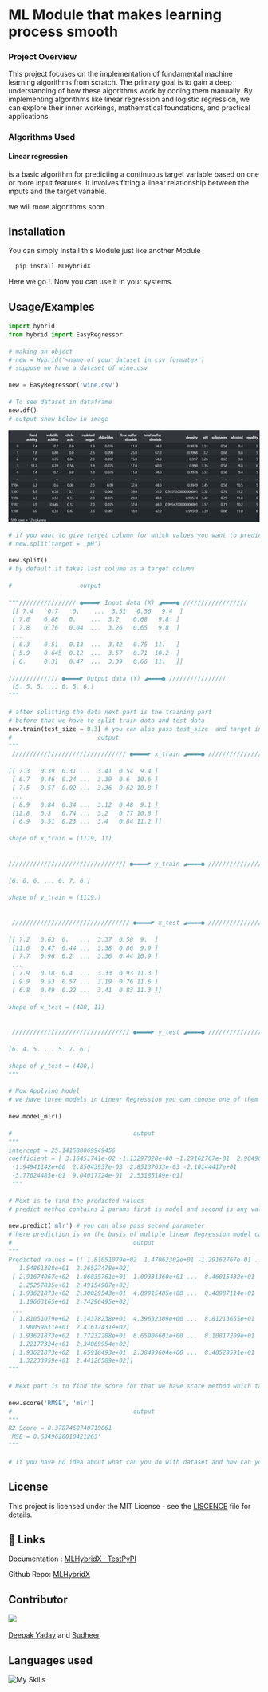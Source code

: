 #  ML Module that makes learning process smooth

### Project Overview
This project focuses on the implementation of fundamental machine learning algorithms from scratch. The primary goal is to gain a deep understanding of how these algorithms work by coding them manually. By implementing algorithms like linear regression and logistic regression, we can explore their inner workings, mathematical foundations, and practical applications.

### Algorithms Used
#### Linear regression 
is a basic algorithm for predicting a continuous target variable based on one or more input features. It involves fitting a linear relationship between the inputs and the target variable.

we will more algorithms soon.


## Installation

You can simply Install this Module just like another Module

```bash
  pip install MLHybridX
```
Here we go !. Now you can use it in your systems.

## Usage/Examples

```python
import hybrid
from hybrid import EasyRegressor

# making an object
# new = Hybrid('<name of your dataset in csv formate>')
# suppose we have a dataset of wine.csv

new = EasyRegressor('wine.csv')

# To see dataset in dataframe
new.df()
# output show below in image
```
![Alt text](image.png)

```python
# if you want to give target column for which values you want to predict pass the target parameter inside split() method
# new.split(target = 'pH')

new.split()
# by default it takes last column as a target column

#                   output

"""//////////////// ●▬▬▬▬◤ Input data (X) ◢▬▬▬▬● //////////////////
 [[ 7.4    0.7    0.    ...  3.51   0.56   9.4  ]
 [ 7.8    0.88   0.    ...  3.2    0.68   9.8  ]
 [ 7.8    0.76   0.04  ...  3.26   0.65   9.8  ]
 ...
 [ 6.3    0.51   0.13  ...  3.42   0.75  11.   ]
 [ 5.9    0.645  0.12  ...  3.57   0.71  10.2  ]
 [ 6.     0.31   0.47  ...  3.39   0.66  11.   ]]

////////////// ●▬▬▬▬◤ Output data (Y) ◢▬▬▬▬● ////////////////
 [5. 5. 5. ... 6. 5. 6.]
"""

# after splitting the data next part is the training part 
# before that we have to split train data and test data
new.train(test_size = 0.3) # you can also pass test_size  and target in train , by default it runs on 0.2
#                        output 
""" 
 //////////////////////////////// ●▬▬▬▬◤ x_train ◢▬▬▬▬● //////////////////////////////

[[ 7.3   0.39  0.31 ...  3.41  0.54  9.4 ]
 [ 6.7   0.46  0.24 ...  3.39  0.6  10.6 ]
 [ 7.5   0.57  0.02 ...  3.36  0.62 10.8 ]
 ...
 [ 8.9   0.84  0.34 ...  3.12  0.48  9.1 ]
 [12.8   0.3   0.74 ...  3.2   0.77 10.8 ]
 [ 6.9   0.51  0.23 ...  3.4   0.84 11.2 ]]

shape of x_train = (1119, 11)


///////////////////////////////// ●▬▬▬▬◤ y_train ◢▬▬▬▬● /////////////////////////////

[6. 6. 6. ... 6. 7. 6.]

shape of y_train = (1119,)


 ///////////////////////////////// ●▬▬▬▬◤ x_test ◢▬▬▬▬● //////////////////////////////

[[ 7.2   0.63  0.   ...  3.37  0.58  9.  ]
 [11.6   0.47  0.44 ...  3.38  0.86  9.9 ]
 [ 7.7   0.96  0.2  ...  3.36  0.44 10.9 ]
 ...
 [ 7.9   0.18  0.4  ...  3.33  0.93 11.3 ]
 [ 9.9   0.53  0.57 ...  3.19  0.76 11.6 ]
 [ 6.8   0.49  0.22 ...  3.41  0.83 11.3 ]]

shape of x_test = (480, 11)


 ///////////////////////////////// ●▬▬▬▬◤ y_test ◢▬▬▬▬● //////////////////////////////

[6. 4. 5. ... 5. 7. 6.]

shape of y_test = (480,)
"""

# Now Applying Model
# we have three models in Linear Regression you can choose one of them according to your data set , i go for Multiple Linear Regression Model --> *** model_mlr ***

new.model_mlr()

#                                  output
"""
intercept = 25.141588069949456
coefficient = [ 3.16451741e-02 -1.13297028e+00 -1.29162767e-01  2.98498912e-02
 -1.94941142e+00  2.85043937e-03 -2.85137633e-03 -2.10144417e+01
 -3.77024485e-01  9.04017724e-01  2.53185189e-01]
 """

# Next is to find the predicted values
# predict method contains 2 params first is model and second is any value on which more values will be predicted second parameter is optional

new.predict('mlr') # you can also pass second parameter 
# here prediction is on the basis of multple linear Regression model called ---> mlr
#                                  output
"""  
Predicted values = [[ 1.81051079e+02  1.47062302e+01 -1.29162767e-01 ...  8.43501273e+01
   1.54861388e+01  2.26527478e+02]
 [ 2.91674067e+02  1.06835761e+01  1.09331360e+01 ...  8.46015432e+01
   2.25257835e+01  2.49154907e+02]
 [ 1.93621873e+02  2.30029543e+01  4.89915485e+00 ...  8.40987114e+01
   1.19663165e+01  2.74296495e+02]
 ...
 [ 1.81051079e+02  1.14378238e+01  4.39632309e+00 ...  8.81213655e+01
   1.90059611e+01  2.41612431e+02]
 [ 1.93621873e+02  1.77232208e+01  6.65906601e+00 ...  8.10817209e+01
   1.22177324e+01  2.34069954e+02]
 [ 1.93621873e+02  1.65918493e+01  2.38499604e+00 ...  8.48529591e+01
   1.32233959e+01  2.44126589e+02]]
"""

# Next part is to find the score for that we have score method which takes 2 params first is which type of score you want to find and second is model name

new.score('RMSE', 'mlr') 
#                                  output
"""
R2 Score = 0.3787468740719061
'MSE = 0.6349626010421263'
"""

# If you have no idea about what can you do with dataset and how can you apply train, models etc for that you can pass default parameter inside EasyRegressor on running that you will get the whole idea about any model.
```


## License

This project is licensed under the MIT License - see the <u>[LISCENCE</u>](Liscence.txt) file for details.

## 🔗 Links

Documentation : [
MLHybridX · TestPyPI
](https://test.pypi.org/project/MLHybridX/1.5.0/)

Github Repo: [MLHybridX](https://github.com/sudheer0071/MLHybridX)


## Contributor
![](https://skillicons.dev/icons?i=github)

[Deepak Yadav](https://github.com/nero58)  and [Sudheer](https://github.com/sudheer0071)


## Languages used 
![My Skills](https://skillicons.dev/icons?i=py,git)